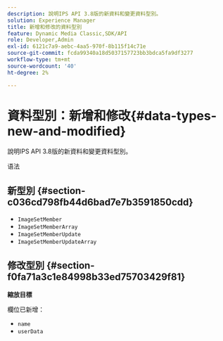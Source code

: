 ```yaml
---
description: 說明IPS API 3.8版的新資料和變更資料型別。
solution: Experience Manager
title: 新增和修改的資料型別
feature: Dynamic Media Classic,SDK/API
role: Developer,Admin
exl-id: 6121c7a9-aebc-4aa5-970f-8b115f14c71e
source-git-commit: fcda99340a18d5037157723bb3bdca5fa9df3277
workflow-type: tm+mt
source-wordcount: '40'
ht-degree: 2%

---
```


# 資料型別：新增和修改{#data-types-new-and-modified}

說明IPS API 3.8版的新資料和變更資料型別。

语法

## 新型別 {#section-c036cd798fb44d6bad7e7b3591850cdd}

* `ImageSetMember`
* `ImageSetMemberArray`
* `ImageSetMemberUpdate`
* `ImageSetMemberUpdateArray`

## 修改型別 {#section-f0fa71a3c1e84998b33ed75703429f81}

**縮放目標**

欄位已新增：

* `name`
* `userData`

